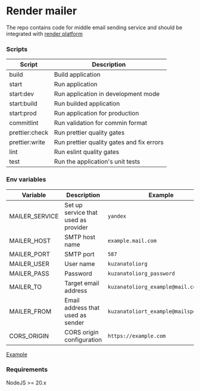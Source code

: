 # Render mailer

The repo contains code for middle email sending service and should be integrated with [render platform](https://render.com)

### Scripts

| Script         | Description                               |
| -------------- | ----------------------------------------- |
| build          | Build application                         |
| start          | Run application                           |
| start:dev      | Run application in development mode       |
| start:build    | Run builded application                   |
| start:prod     | Run application for production            |
| commitlint     | Run validation for commin format          |
| prettier:check | Run prettier quality gates                |
| prettier:write | Run prettier quality gates and fix errors |
| lint           | Run eslint quality gates                  |
| test           | Run the application's unit tests          |

### Env variables

| Variable | Description | Example |
| --- | --- | --- |
| MAILER_SERVICE | Set up service that used as provider | `yandex` |
| MAILER_HOST | SMTP host name | `example.mail.com` |
| MAILER_PORT | SMTP port | `587` |
| MAILER_USER | User name | `kuzanatoliorg` |
| MAILER_PASS | Password | `kuzanatoliorg_password` |
| MAILER_TO | Target email address | `kuzanatoliorg_example@mail.com` |
| MAILER_FROM | Email address that used as sender | `kuzanatoliort_example@mailspons.com` |
| CORS_ORIGIN | CORS origin configuration | `https://example.com` |

[Example](.env.example)

### Requirements

NodeJS >= 20.x
